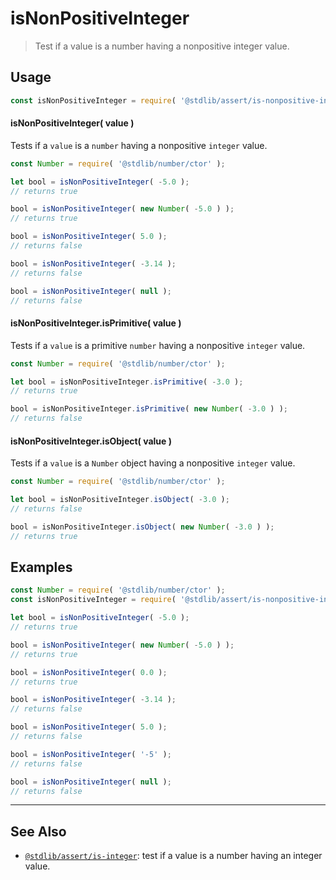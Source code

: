 <!--

@license Apache-2.0

Copyright (c) 2018 The Stdlib Authors.

Licensed under the Apache License, Version 2.0 (the "License");
you may not use this file except in compliance with the License.
You may obtain a copy of the License at

   http://www.apache.org/licenses/LICENSE-2.0

Unless required by applicable law or agreed to in writing, software
distributed under the License is distributed on an "AS IS" BASIS,
WITHOUT WARRANTIES OR CONDITIONS OF ANY KIND, either express or implied.
See the License for the specific language governing permissions and
limitations under the License.

-->

# isNonPositiveInteger

> Test if a value is a number having a nonpositive integer value.

<section class="usage">

## Usage

```javascript
const isNonPositiveInteger = require( '@stdlib/assert/is-nonpositive-integer' );
```

#### isNonPositiveInteger( value )

Tests if a `value` is a `number` having a nonpositive `integer` value.

<!-- eslint-disable no-new-wrappers -->

```javascript
const Number = require( '@stdlib/number/ctor' );

let bool = isNonPositiveInteger( -5.0 );
// returns true

bool = isNonPositiveInteger( new Number( -5.0 ) );
// returns true

bool = isNonPositiveInteger( 5.0 );
// returns false

bool = isNonPositiveInteger( -3.14 );
// returns false

bool = isNonPositiveInteger( null );
// returns false
```

#### isNonPositiveInteger.isPrimitive( value )

Tests if a `value` is a primitive `number` having a nonpositive `integer` value.

<!-- eslint-disable no-new-wrappers -->

```javascript
const Number = require( '@stdlib/number/ctor' );

let bool = isNonPositiveInteger.isPrimitive( -3.0 );
// returns true

bool = isNonPositiveInteger.isPrimitive( new Number( -3.0 ) );
// returns false
```

#### isNonPositiveInteger.isObject( value )

Tests if a `value` is a `Number` object having a nonpositive `integer` value.

<!-- eslint-disable no-new-wrappers -->

```javascript
const Number = require( '@stdlib/number/ctor' );

let bool = isNonPositiveInteger.isObject( -3.0 );
// returns false

bool = isNonPositiveInteger.isObject( new Number( -3.0 ) );
// returns true
```

</section>

<!-- /.usage -->

<section class="examples">

## Examples

<!-- eslint-disable no-new-wrappers -->

<!-- eslint no-undef: "error" -->

```javascript
const Number = require( '@stdlib/number/ctor' );
const isNonPositiveInteger = require( '@stdlib/assert/is-nonpositive-integer' );

let bool = isNonPositiveInteger( -5.0 );
// returns true

bool = isNonPositiveInteger( new Number( -5.0 ) );
// returns true

bool = isNonPositiveInteger( 0.0 );
// returns true

bool = isNonPositiveInteger( -3.14 );
// returns false

bool = isNonPositiveInteger( 5.0 );
// returns false

bool = isNonPositiveInteger( '-5' );
// returns false

bool = isNonPositiveInteger( null );
// returns false
```

</section>

<!-- /.examples -->

<!-- Section for related `stdlib` packages. Do not manually edit this section, as it is automatically populated. -->

<section class="related">

* * *

## See Also

-   <span class="package-name">[`@stdlib/assert/is-integer`][@stdlib/assert/is-integer]</span><span class="delimiter">: </span><span class="description">test if a value is a number having an integer value.</span>

</section>

<!-- /.related -->

<!-- Section for all links. Make sure to keep an empty line after the `section` element and another before the `/section` close. -->

<section class="links">

<!-- <related-links> -->

[@stdlib/assert/is-integer]: https://github.com/stdlib-js/stdlib/tree/develop/lib/node_modules/%40stdlib/assert/is-integer

<!-- </related-links> -->

</section>

<!-- /.links -->
